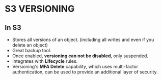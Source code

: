 # S3 VERSIONING
## In S3

- Stores all versions of an object. (including all writes and even if you delete an object)
- Great backup tool.
- Once enabled, **versioning can not be disabled**, only suspended.
- Integrates with **Lifecycle** rules.
- Versioning's **MFA Delete** capability, which uses multi-factor authentication, can be used to provide an additional layer of security.